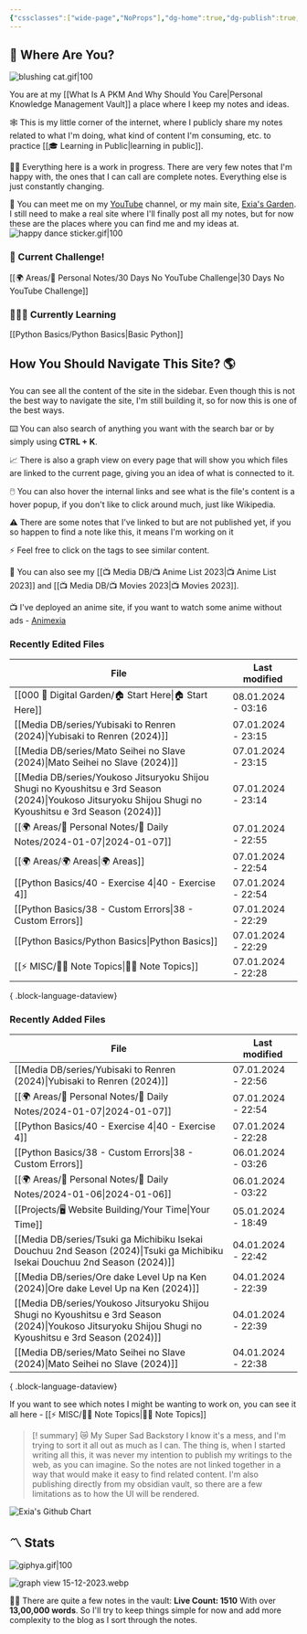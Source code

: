 ```yaml
---
{"cssclasses":["wide-page","NoProps"],"dg-home":true,"dg-publish":true,"permalink":"/000-digital-garden/start-here/","tags":["gardenEntry"],"dgPassFrontmatter":true,"noteIcon":"3","created":"2023-12-10T08:50:33.353+05:30","updated":"2024-01-08T03:16:58.006+05:30"}
---
```


## 🫨 Where Are You?

![blushing cat.gif|100](/img/user/Resources/%F0%9F%93%81%20Files/%F0%9F%93%B8Images/blushing%20cat.gif)

You are at my [[What Is A PKM And Why Should You Care\|Personal Knowledge Management Vault]] a place where I keep my notes and ideas.

🕸️ This is my little corner of the internet, where I publicly share my notes related to what I'm doing, what kind of content I'm consuming, etc. to practice [[🎓 Learning in Public\|learning in public]].

👷🏻 Everything here is a work in progress. There are very few notes that I'm happy with, the ones that I can call are complete notes. Everything else is just constantly changing.

📄 You can meet me on my [YouTube](https://youtube.com/@naamnahihai) channel, or my main site, [Exia's Garden](https://exiasgarden.pages.dev). I still need to make a real site where I'll finally post all my notes, but for now these are the places where you can find me and my ideas at.
![happy dance sticker.gif|100](/img/user/Resources/%F0%9F%93%81%20Files/%F0%9F%93%B8Images/happy%20dance%20sticker.gif)

### 🚀 Current Challenge!
[[🌍 Areas/📧 Personal Notes/30 Days No YouTube Challenge\|30 Days No YouTube Challenge]]
### 🧑🏻‍💻 Currently Learning
[[Python Basics/Python Basics\|Basic Python]]
## How You Should Navigate This Site? 🌎
You can see all the content of the site in the sidebar. Even though this is not the best way to navigate the site, I'm still building it, so for now this is one of the best ways.

⌨️ You can also search of anything you want with the search bar or by simply using **CTRL + K**.

📈 There is also a graph view on every page that will show you which files are linked to the current page, giving you an idea of what is connected to it.

🖱️ You can also hover the internal links and see what is the file's content is a hover popup, if you don't like to click around much, just like Wikipedia.

⚠️ There are some notes that I've linked to but are not published yet, if you so happen to find a note like this, it means I'm working on it

⚡ Feel free to click on the tags to see similar content.

🎥 You can also see my [[📺 Media DB/📺 Anime List 2023\|📺 Anime List 2023]] and [[📺 Media DB/📺 Movies 2023\|📺 Movies 2023]].

📺 I've deployed an anime site, if you want to watch some anime without ads - [Animexia](https://animexia.pages.dev/)
### Recently Edited Files
| File                                                                                                                                                        | Last modified      |
| ----------------------------------------------------------------------------------------------------------------------------------------------------------- | ------------------ |
| [[000 🏡 Digital Garden/🏠 Start Here\|🏠 Start Here]]                                                                                                   | 08.01.2024 - 03:16 |
| [[Media DB/series/Yubisaki to Renren (2024)\|Yubisaki to Renren (2024)]]                                                                                 | 07.01.2024 - 23:15 |
| [[Media DB/series/Mato Seihei no Slave (2024)\|Mato Seihei no Slave (2024)]]                                                                             | 07.01.2024 - 23:15 |
| [[Media DB/series/Youkoso Jitsuryoku Shijou Shugi no Kyoushitsu e 3rd Season (2024)\|Youkoso Jitsuryoku Shijou Shugi no Kyoushitsu e 3rd Season (2024)]] | 07.01.2024 - 23:14 |
| [[🌍 Areas/📧 Personal Notes/📓 Daily Notes/2024-01-07\|2024-01-07]]                                                                                     | 07.01.2024 - 22:55 |
| [[🌍 Areas/🌍 Areas\|🌍 Areas]]                                                                                                                          | 07.01.2024 - 22:54 |
| [[Python Basics/40 - Exercise 4\|40 - Exercise 4]]                                                                                                       | 07.01.2024 - 22:54 |
| [[Python Basics/38 - Custom Errors\|38 - Custom Errors]]                                                                                                 | 07.01.2024 - 22:29 |
| [[Python Basics/Python Basics\|Python Basics]]                                                                                                           | 07.01.2024 - 22:29 |
| [[⚡ MISC/✍🏻 Note Topics\|✍🏻 Note Topics]]                                                                                                              | 07.01.2024 - 22:28 |

{ .block-language-dataview}

### Recently Added Files
| File                                                                                                                                                        | Last modified      |
| ----------------------------------------------------------------------------------------------------------------------------------------------------------- | ------------------ |
| [[Media DB/series/Yubisaki to Renren (2024)\|Yubisaki to Renren (2024)]]                                                                                 | 07.01.2024 - 22:56 |
| [[🌍 Areas/📧 Personal Notes/📓 Daily Notes/2024-01-07\|2024-01-07]]                                                                                     | 07.01.2024 - 22:54 |
| [[Python Basics/40 - Exercise 4\|40 - Exercise 4]]                                                                                                       | 07.01.2024 - 22:28 |
| [[Python Basics/38 - Custom Errors\|38 - Custom Errors]]                                                                                                 | 06.01.2024 - 03:26 |
| [[🌍 Areas/📧 Personal Notes/📓 Daily Notes/2024-01-06\|2024-01-06]]                                                                                     | 06.01.2024 - 03:22 |
| [[Projects/🖥 Website Building/Your Time\|Your Time]]                                                                                                    | 05.01.2024 - 18:49 |
| [[Media DB/series/Tsuki ga Michibiku Isekai Douchuu 2nd Season (2024)\|Tsuki ga Michibiku Isekai Douchuu 2nd Season (2024)]]                             | 04.01.2024 - 22:42 |
| [[Media DB/series/Ore dake Level Up na Ken (2024)\|Ore dake Level Up na Ken (2024)]]                                                                     | 04.01.2024 - 22:39 |
| [[Media DB/series/Youkoso Jitsuryoku Shijou Shugi no Kyoushitsu e 3rd Season (2024)\|Youkoso Jitsuryoku Shijou Shugi no Kyoushitsu e 3rd Season (2024)]] | 04.01.2024 - 22:39 |
| [[Media DB/series/Mato Seihei no Slave (2024)\|Mato Seihei no Slave (2024)]]                                                                             | 04.01.2024 - 22:38 |

{ .block-language-dataview}

If you want to see which notes I might be wanting to work on, you can see it all here - [[⚡ MISC/✍🏻 Note Topics\|✍🏻 Note Topics]]

>[! summary]  😿 My Super Sad Backstory
> I know it's a mess, and I'm trying to sort it all out as much as I can.
The thing is, when I started writing all this, it was never my intention to publish my writings to the web, as you can imagine.
So the notes are not linked together in a way that would make it easy to find related content.
I'm also publishing directly from my obsidian vault, so there are a few limitations as to how the UI will be rendered.

<img src="https://ghchart.rshah.org/FF0000/ooexiaoo" alt="Exia's Github Chart" />

## 〽️ Stats
![giphya.gif|100](/img/user/Resources/%F0%9F%93%81%20Files/%F0%9F%93%B8Images/giphya.gif)

![graph view 15-12-2023.webp](/img/user/Resources/%F0%9F%93%81%20Files/%F0%9F%93%B8Images/graph%20view%2015-12-2023.webp)

😵‍💫 There are quite a few notes in the vault:
**Live Count: 1510** With over **13,00,000 words**.
So I'll try to keep things simple for now and add more complexity to the blog as I sort through the notes.